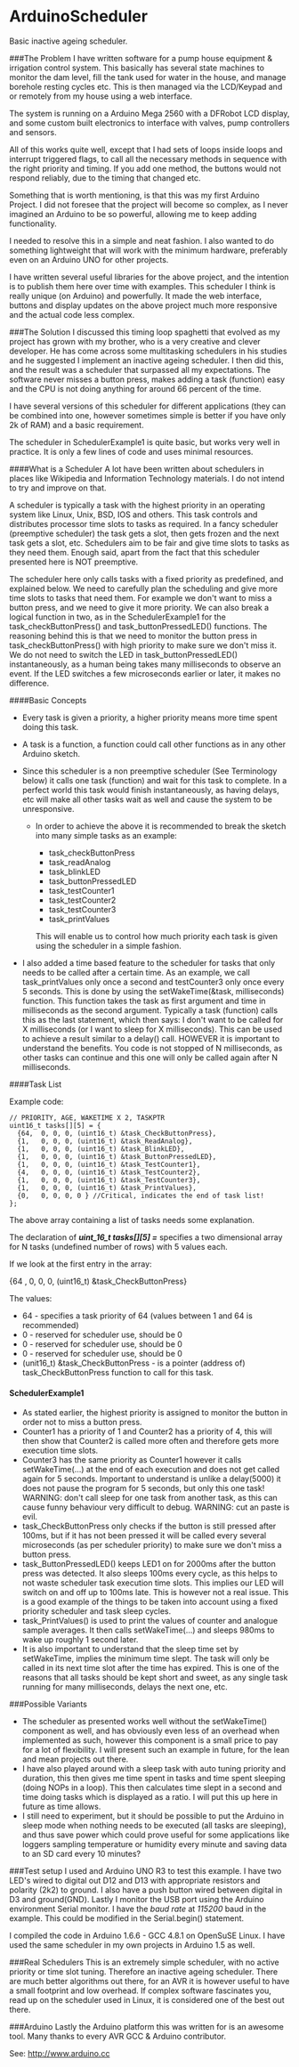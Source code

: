 # ArduinoScheduler
Basic inactive ageing scheduler.

###The Problem
I have written software for a pump house equipment & irrigation control system.
This basically has several state machines to monitor the dam level, fill the tank used for
water in the house, and manage borehole resting cycles etc.
This is then managed via the LCD/Keypad and or remotely from my house using a web interface.

The system is running on a Arduino Mega 2560 with a DFRobot LCD display, and some custom built electronics
to interface with valves, pump controllers and sensors.

All of this works quite well, except that I had sets of loops inside loops and interrupt triggered flags, to call all
the necessary methods in sequence with the right priority and timing. If you add one method, the buttons would not
respond reliably, due to the timing that changed etc.

Something that is worth mentioning, is that this was my first Arduino Project. I did not foresee that the
project will become so complex, as I never imagined an Arduino to be so powerful, allowing me to keep adding functionality.

I needed to resolve this in a simple and neat fashion. I also wanted to do something lightweight that will work with the
minimum hardware, preferably even on an Arduino UNO for other projects.

I have written several useful libraries for the above project, and the intention is to publish them here
over time with examples. This scheduler I think is really unique (on Arduino) and powerfully. It made the web
interface, buttons and display updates on the above project much more responsive and the actual code less complex.

###The Solution
I discussed this timing loop spaghetti that evolved as my project has grown with my brother, who is
a very creative and clever developer. He has come across some multitasking schedulers in his studies and he
suggested I implement an inactive ageing scheduler. I then did this, and the result was a scheduler that
surpassed all my expectations. The software never misses a button press, makes adding a task (function)
easy and the CPU is not doing anything for around 66 percent of the time.

I have several versions of this scheduler for different applications (they can be combined into one, however
sometimes simple is better if you have only 2k of RAM) and a basic requirement.

The scheduler in SchedulerExample1 is quite basic, but works very well in practice. It is only a few lines of code
and uses minimal resources.

####What is a Scheduler
A lot have been written about schedulers in places like Wikipedia and Information Technology materials.
I do not intend to try and improve on that.

A scheduler is typically a task with the highest priority in an operating system like Linux, Unix, BSD, IOS and others.
This task controls and distributes processor time slots to tasks as required. In a fancy scheduler (preemptive scheduler)
the task gets a slot, then gets frozen and the next task gets a slot, etc. Schedulers aim to be fair and give time slots
to tasks as they need them. Enough said, apart from the fact that this scheduler presented here is NOT preemptive.

The scheduler here only calls tasks with a fixed priority as predefined, and explained below. We need to carefully
plan the scheduling and give more time slots to tasks that need them. For example we don't want to miss a button press,
and we need to give it more priority. We can also break a logical function in two, as in the SchedulerExample1 for the
task_checkButtonPress() and task_buttonPressedLED() functions. The reasoning behind this is that we need to monitor the
button press in task_checkButtonPress() with high priority to make sure we don't miss it. We do not need to switch the LED
in task_buttonPressedLED() instantaneously, as a human being takes many milliseconds to observe an event. If the LED switches
a few microseconds earlier or later, it makes no difference.


####Basic Concepts

* Every task is given a priority, a higher priority means more time spent doing this task.

* A task is a function, a function could call other functions as in any other Arduino sketch.

* Since this scheduler is a non preemptive scheduler (See Terminology below) it calls one task (function) and wait for
  this task to complete. In a perfect world this task would finish instantaneously, as having delays, etc will make all
  other tasks wait as well and cause the system to be unresponsive.

  * In order to achieve the above it is recommended to break the sketch into many simple tasks as an example:
    * task_checkButtonPress
    * task_readAnalog
    * task_blinkLED
    * task_buttonPressedLED
    * task_testCounter1
    * task_testCounter2
    * task_testCounter3
    * task_printValues
    
    This will enable us to control how much priority each task is given using the scheduler in a simple fashion.
    
* I also added a time based feature to the scheduler for tasks that only needs to be called after a certain time.
  As an example, we call task_printValues only once a second and testCounter3 only once every 5 seconds. This is done by using 
  the setWakeTime(&task, milliseconds) function. This function takes the task as first argument and time in 
  milliseconds as the second argument. Typically a task (function) calls this as the last statement, which then says:
  I don't want to be called for X milliseconds (or I want to sleep for X milliseconds). This can be used to achieve a result
  similar to a delay() call. HOWEVER it is important to understand the benefits. You code is not stopped of N milliseconds,
  as other tasks can continue and this one will only be called again after N milliseconds.
  
  
 ####Task List
 
 Example code:

``` 
// PRIORITY, AGE, WAKETIME X 2, TASKPTR
uint16_t tasks[][5] = {
  {64,  0, 0, 0, (uint16_t) &task_CheckButtonPress},
  {1,   0, 0, 0, (uint16_t) &task_ReadAnalog},
  {1,   0, 0, 0, (uint16_t) &task_BlinkLED},
  {1,   0, 0, 0, (uint16_t) &task_ButtonPressedLED},
  {1,   0, 0, 0, (uint16_t) &task_TestCounter1},
  {4,   0, 0, 0, (uint16_t) &task_TestCounter2},
  {1,   0, 0, 0, (uint16_t) &task_TestCounter3},
  {1,   0, 0, 0, (uint16_t) &task_PrintValues},
  {0,   0, 0, 0, 0 } //Critical, indicates the end of task list!
};
```

  
The above array containing a list of tasks needs some explanation.

The declaration of ***uint_16_t tasks[][5] =*** specifies a two dimensional array for N tasks (undefined number of rows)
with 5 values each.

If we look at the first entry in the array:

{64 ,  0, 0, 0, (uint16_t) &task_CheckButtonPress}


The values:

* 64 - specifies a task priority of 64 (values between 1 and 64 is recommended)
* 0 - reserved for scheduler use, should be 0
* 0 - reserved for scheduler use, should be 0
* 0 - reserved for scheduler use, should be 0
* (unit16_t) &task_CheckButtonPress - is a pointer (address of) task_CheckButtonPress function to call for this task.


#### SchedulerExample1
* As stated earlier, the highest priority is assigned to monitor the button in order not to miss a button press.
* Counter1 has a priority of 1 and Counter2 has a priority of 4, this will then show that Counter2 
  is called more often and therefore gets more execution time slots.
* Counter3 has the same priority as Counter1 however it calls setWakeTime(...) at the end of each execution
  and does not get called again for 5 seconds. Important to understand is unlike a delay(5000) it does not pause
  the program for 5 seconds, but only this one task! WARNING: don't call sleep for one task from another task,
  as this can cause funny behaviour very difficult to debug. WARNING: cut an paste is evil.
* task_CheckButtonPress only checks if the button is still pressed after 100ms, but if it has not been pressed
  it will be called every several microseconds (as per scheduler priority) to make sure we don't miss a button press.
* task_ButtonPressedLED() keeps LED1 on for 2000ms after the button press was detected. It also sleeps 100ms every
  cycle, as this helps to not waste scheduler task execution time slots. This implies our LED will switch on and off up
  to 100ms late. This is however not a real issue. This is a good example of the things to be taken into account using a
  fixed priority scheduler and task sleep cycles.
* task_PrintValues() is used to print the values of counter and analogue sample averages. It then calls setWakeTime(...)
  and sleeps 980ms to wake up roughly 1 second later.
* It is also important to understand that the sleep time set by setWakeTime, implies the minimum time slept. The task will
  only be called in its next time slot after the time has expired. This is one of the reasons that all tasks should be kept
  short and sweet, as any single task running for many milliseconds, delays the next one, etc.
  
  
###Possible Variants
* The scheduler as presented works well without the setWakeTime() component as well, and has obviously even less of an overhead
when implemented as such, however this component is a small price to pay for a lot of flexibility. I will present such an example
in future, for the lean and mean projects out there.
* I have also played around with a sleep task with auto tuning priority and duration, this then gives me time spent in tasks and 
  time spent sleeping (doing NOPs in a loop). This then calculates time slept in a second and time doing tasks which is displayed
  as a ratio. I will put this up here in future as time allows.
* I still need to experiment, but it should be possible to put the Arduino in sleep mode when nothing needs to be executed
  (all tasks are sleeping), and thus save power which could prove useful for some applications like loggers sampling temperature
  or humidity every minute and saving data to an SD card every 10 minutes?

###Test setup
I used and Arduino UNO R3 to test this example. I have two LED's wired to digital out D12 and D13 with appropriate resistors
and polarity (2k2) to ground. I also have a push button wired between digital in D3 and ground(GND). Lastly I monitor the
USB port using the Arduino environment Serial monitor. I have the *baud rate* at *115200* baud in the example. This could be
modified in the Serial.begin() statement.

I compiled the code in Arduino 1.6.6 - GCC 4.8.1 on OpenSuSE Linux. I have used the same scheduler in my own projects in Arduino
1.5 as well.



###Real Schedulers
This is an extremely simple scheduler, with no active priority or time slot tuning. Therefore an inactive ageing scheduler.
There are much better algorithms out there, for an AVR it is however useful to have a small footprint and low overhead.
If complex software fascinates you, read up on the scheduler used in Linux, it is considered one of the best out there.


###Arduino
Lastly the Arduino platform this was written for is an awesome tool. 
Many thanks to every AVR GCC & Arduino contributor.

See: http://www.arduino.cc




